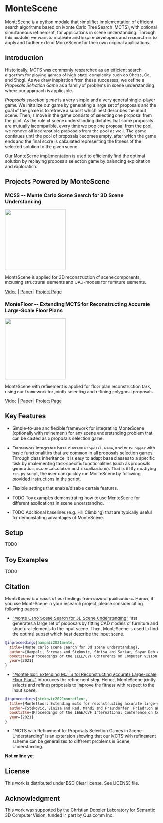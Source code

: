 # MonteScene

MonteScene is a python module that simplifies implementation of efficient search algorithms based on Monte Carlo Tree 
Search (MCTS), with optional simultaneous refinement, for applications in scene understanding. Through this module, we 
want to motivate and inspire developers and researchers to apply and further extend MonteScene for their own
 original applications. 
 
## Introduction

Historically, MCTS was commonly researched as an efficient search algorithm for playing games of high state-complexity 
such as Chess, Go, and Shogi. As we draw inspiration from these successes, we define a _Proposals Selection Game_  as a 
family of problems in scene understanding where our approach is applicable. 

_Proposals selection game_ is a very simple and a very general single-player game. We initialize our game by generating 
a large set of proposals and the goal of the game is to retrieve a subset which best describes the input scene. Then, 
a move in the game consists of selecting one proposal from the pool. As the rule of scene understanding dictates that 
some proposals are mutually incompatible, every time we pop one proposal from the pool, we remove all incompatible 
proposals from the pool as well. The game continues until the pool of proposals becomes empty, after which the game 
ends and the final score is calculated representing the fitness of the selected solution to the given scene. 

Our MonteScene implementation is used to efficiently find the optimal solution by replaying proposals selection game 
by balancing exploitation and exploration. 

## Projects Powered by MonteScene

### MCSS -- Monte Carlo Scene Search for 3D Scene Understanding

<img src="https://www.tugraz.at/fileadmin/user_upload/Institute/ICG/Images/team_lepetit/stekovic/teaser_big2.gif?raw=true" width="200px">

MonteScene is applied for 3D reconstruction of scene components, including structrural elements and CAD-models for furniture elements.

[Video](https://www.youtube.com/watch?v=F6vPmQ-TQ2s) |
[Paper](https://openaccess.thecvf.com/content/CVPR2021/html/Hampali_Monte_Carlo_Scene_Search_for_3D_Scene_Understanding_CVPR_2021_paper.html) | [Project Page](https://www.tugraz.at/institute/icg/research/team-lepetit/research-projects/monte-carlo-scene-search-for-3d-scene-understanding/) 

### MonteFloor -- Extending MCTS for Reconstructing Accurate Large-Scale Floor Plans

<img src="https://www.tugraz.at/fileadmin/user_upload/Institute/ICG/Images/team_lepetit/stekovic/MonteFloor/floorsp_12.gif?raw=true" width="200px">

MonteScene with refinement is applied for floor plan reconstruction task, using our framework for jointly selecting and refining polygonal proposals.

[Video](https://www.youtube.com/watch?v=RJi4v5nQnfE&feature=emb_title) |
[Paper](https://openaccess.thecvf.com/content/ICCV2021/html/Stekovic_MonteFloor_Extending_MCTS_for_Reconstructing_Accurate_Large-Scale_Floor_Plans_ICCV_2021_paper.html) | [Project Page](https://www.tugraz.at/institute/icg/research/team-lepetit/research-projects/montefloor-extending-mcts-for-reconstructing-accurate-large-scale-floor-plans/)

## Key Features

* Simple-to-use and flexible framework for integrating MonteScene (optionally with refinement) for any 
scene understanding problem that can be casted as a proposals selection game. 

* Framework integrates base classes ``Proposal``, ``Game``, and ``MCTSLogger`` with basic functionalities
that are common in all proposals selection games. Through class inheritance, it is easy to adapt base classes to a 
specific task by implementing task-specific functionalities (such as proposals generation, 
score calculation and visualizations). That is it! By modfying ``run.py`` script, the user can  quickly run MonteScene by 
following provided instructions in the script. 

* Flexible settings that enable/disable certain features.

* TODO Toy examples demonstrating how to use MonteScene for different applications in scene understanding.

* TODO Additional baselines (e.g. Hill Climbing) that are typically useful for demonstating advantages
of MonteScene.  

## Setup

TODO

## Toy Examples

TODO

## Citation

MonteScene is a result of our findings from several publications. Hence, if you use MonteScene in your 
research project, please consider citing following papers:

* ["Monte Carlo Scene Search for 3D Scene Understanding"](https://arxiv.org/abs/2103.07969) first generates a large set 
of proposals by fitting CAD models of furniture and structural elements to the input scene. Then, MonteScene is used to 
find the optimal subset which best describe the input scene.

```bibtex
@inproceedings{hampali2021monte,
  title={Monte carlo scene search for 3d scene understanding},  
  author={Hampali, Shreyas and Stekovic, Sinisa and Sarkar, Sayan Deb and Kumar, Chetan S and Fraundorfer, Friedrich and Lepetit, Vincent},
  booktitle={Proceedings of the IEEE/CVF Conference on Computer Vision and Pattern Recognition},  
  year={2021}
}
```

*  ["MonteFloor: Extending MCTS for Reconstructing Accurate Large-Scale Floor Plans"](https://arxiv.org/abs/2103.11161) 
introduces the refinement step. Hence, MonteScene jointly selects and refines proposals to improve the fitness with 
respect to the input scene. 

```bibtex
@inproceedings{stekovic2021montefloor,
  title={Montefloor: Extending mcts for reconstructing accurate large-scale floor plans},  
  author={Stekovic, Sinisa and Rad, Mahdi and Fraundorfer, Friedrich and Lepetit, Vincent},  
  booktitle={Proceedings of the IEEE/CVF International Conference on Computer Vision},  
  year={2021}
}
```

* "MCTS with Refinement for Proposals Selection Games in Scene Understanding" is an extension showing that our MCTS
with refinement scheme can be generalized to different problems in Scene Understanding.

**Not online yet**


## License
This work is distributed under BSD Clear license. See LICENSE file.

## Acknowledgment 

This work was supported by the Christian Doppler Laboratory for Semantic 3D Computer Vision, funded in part by Qualcomm Inc.
